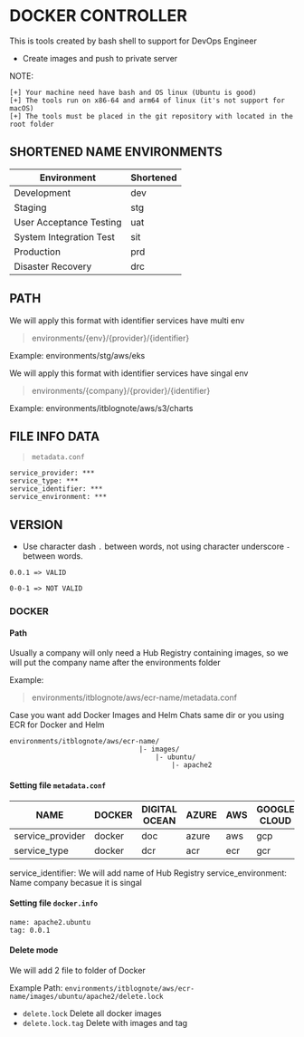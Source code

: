 # DOCKER CONTROLLER

This is tools created by bash shell to support for DevOps Engineer

- Create images and push to private server

NOTE:

    [+] Your machine need have bash and OS linux (Ubuntu is good)
    [+] The tools run on x86-64 and arm64 of linux (it's not support for macOS)
    [+] The tools must be placed in the git repository with located in the root folder

## SHORTENED NAME ENVIRONMENTS

| Environment | Shortened |
| --- | --- |
| Development | dev | 
| Staging | stg |
| User Acceptance Testing | uat |
| System Integration Test | sit |
| Production | prd|
| Disaster Recovery | drc |

## PATH

We will apply this format with identifier services have multi env
> environments/{env}/{provider}/{identifier}

Example: environments/stg/aws/eks

We will apply this format with identifier services have singal env
> environments/{company}/{provider}/{identifier}

Example: environments/itblognote/aws/s3/charts

## FILE INFO DATA

> `metadata.conf`

```
service_provider: ***
service_type: ***
service_identifier: ***
service_environment: ***
```

## VERSION

- Use character dash `.` between words, not using character underscore `-` between words.

```
0.0.1 => VALID
```

```
0-0-1 => NOT VALID
```

### DOCKER

#### Path

Usually a company will only need a Hub Registry containing images, so we will put the company name after the environments folder

Example:
> environments/itblognote/aws/ecr-name/metadata.conf

Case you want add Docker Images and Helm Chats same dir or you using ECR for Docker and Helm

```
environments/itblognote/aws/ecr-name/
                                |- images/
                                    |- ubuntu/
                                        |- apache2    
```

#### Setting file `metadata.conf`

| NAME | DOCKER | DIGITAL OCEAN | AZURE | AWS | GOOGLE CLOUD |
| --- | --- | --- | --- | --- | --- |
| service_provider | docker | doc | azure | aws | gcp |
| service_type | docker | dcr | acr | ecr | gcr |

service_identifier: We will add name of Hub Registry
service_environment: Name company becasue it is singal

#### Setting file `docker.info`

```
name: apache2.ubuntu
tag: 0.0.1
```

#### Delete mode

We will add 2 file to folder of Docker

Example Path: `environments/itblognote/aws/ecr-name/images/ubuntu/apache2/delete.lock`

* `delete.lock` Delete all docker images
* `delete.lock.tag` Delete with images and tag